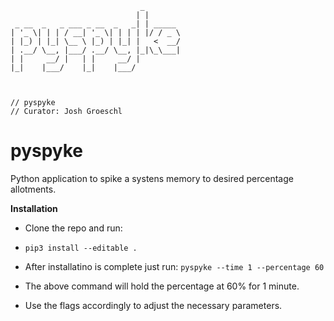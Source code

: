 ```
                             _        
                            | |       
 _ __  _   _ ___ _ __  _   _| | _____ 
| '_ \| | | / __| '_ \| | | | |/ / _ \
| |_) | |_| \__ \ |_) | |_| |   <  __/
| .__/ \__, |___/ .__/ \__, |_|\_\___|
| |     __/ |   | |     __/ |         
|_|    |___/    |_|    |___/          
                                      
                                       

// pyspyke
// Curator: Josh Groeschl
```

# pyspyke
Python application to spike a systens memory to desired percentage allotments.

__Installation__

- Clone the repo and run:

- ```pip3 install --editable .```

- After installatino is complete just run: ```pyspyke --time 1 --percentage 60```

- The above command will hold the percentage at 60% for 1 minute. 
- Use the flags accordingly to adjust the necessary parameters.

